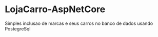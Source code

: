 # LojaCarro-AspNetCore
Simples inclusao de marcas e seus carros no banco de dados usando PostegreSql

